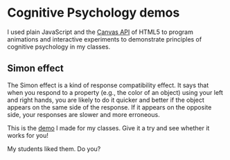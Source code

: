 # Cognitive Psychology demos

I used plain JavaScript and the [Canvas API](https://developer.mozilla.org/en-US/docs/Web/API/Canvas_API) of HTML5 to program animations and interactive experiments to demonstrate principles of cognitive psychology in my classes. 

## Simon effect

The Simon effect is a kind of response compatibility effect. It says that when you respond to a property (e.g., the color of an object) using your left and right hands, you are likely to do it quicker and better if the object appears on the same side of the response. If it appears on the opposite side, your responses are slower and more erroneous. 

This is the [demo](docs/simon_effect/) I made for my classes. Give it a try and see whether it works for you!



My students liked them. Do you? 
